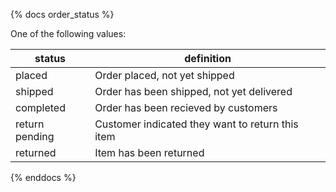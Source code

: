 {% docs order_status %}

One of the following values: 

| status         | definition                                       |
|----------------|--------------------------------------------------|
| placed         | Order placed, not yet shipped                    |
| shipped        | Order has been shipped, not yet delivered        |
| completed      | Order has been recieved by customers             |
| return pending | Customer indicated they want to return this item |
| returned       | Item has been returned                           |

{% enddocs %}



